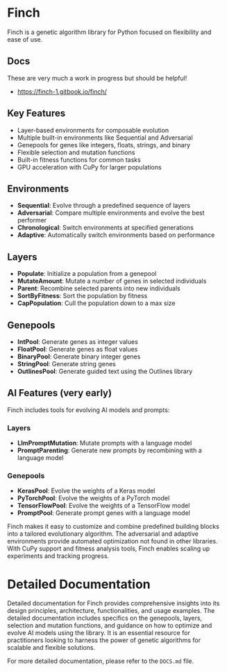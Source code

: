 # Finch

Finch is a genetic algorithm library for Python focused on flexibility and ease of use.
## Docs
These are very much a work in progress but should be helpful!
- https://finch-1.gitbook.io/finch/
## Key Features

- Layer-based environments for composable evolution
- Multiple built-in environments like Sequential and Adversarial  
- Genepools for genes like integers, floats, strings, and binary
- Flexible selection and mutation functions
- Built-in fitness functions for common tasks 
- GPU acceleration with CuPy for larger populations

## Environments

- **Sequential**: Evolve through a predefined sequence of layers
- **Adversarial**: Compare multiple environments and evolve the best performer
- **Chronological**: Switch environments at specified generations
- **Adaptive**: Automatically switch environments based on performance

## Layers

- **Populate**: Initialize a population from a genepool
- **MutateAmount**: Mutate a number of genes in selected individuals
- **Parent**: Recombine selected parents into new individuals
- **SortByFitness**: Sort the population by fitness
- **CapPopulation**: Cull the population down to a max size
  
## Genepools  

- **IntPool**: Generate genes as integer values
- **FloatPool**: Generate genes as float values
- **BinaryPool**: Generate binary integer genes 
- **StringPool**: Generate string genes
- **OutlinesPool**: Generate guided text using the Outlines library

## AI Features (very early)

Finch includes tools for evolving AI models and prompts:

### Layers

- **LlmPromptMutation**: Mutate prompts with a language model  
- **PromptParenting**: Generate new prompts by recombining with a language model

### Genepools

- **KerasPool**: Evolve the weights of a Keras model
- **PyTorchPool**: Evolve the weights of a PyTorch model
- **TensorFlowPool**: Evolve the weights of a TensorFlow model
- **PromptPool**: Generate prompt genes with a language model

Finch makes it easy to customize and combine predefined building blocks into a tailored evolutionary algorithm. The adversarial and adaptive environments provide automated optimization not found in other libraries. With CuPy support and fitness analysis tools, Finch enables scaling up experiments and tracking progress.
# Detailed Documentation

Detailed documentation for Finch provides comprehensive insights into its design principles, architecture, functionalities, and usage examples. The detailed documentation includes specifics on the genepools, layers, selection and mutation functions, and guidance on how to optimize and evolve AI models using the library. It is an essential resource for practitioners looking to harness the power of genetic algorithms for scalable and flexible solutions.

For more detailed documentation, please refer to the `DOCS.md` file.
